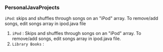### PersonalJavaProjects

`iPod`: skips and shuffles through songs on an "iPod" array. To remove/add songs, edit songs array in ipod.java file

1. `iPod` : Skips and shuffles through songs on an "iPod" array. To remove/add songs, edit songs array in ipod.java file.
2. `Library Books` :
